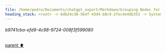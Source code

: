 ```yaml
---
file: /home/pedro/Documents/chatgpt_export/Markdown/Grouping Nodes for Analysis.md
heading_stack: <root> -> 6db24c38-564f-43d4-b8c9-2fec4e4db353 -> System -> 2953287f-20e5-44fb-a584-4bfe4f961bbb -> System -> aaa23f50-fb72-4433-a7f7-075d9fdfe0f3 -> User -> b5e935e4-8ecf-4850-ac07-4d63ba79b17e -> Assistant -> ad08acfc-210e-4de6-8495-802cfd6644c0 -> Assistant -> 58d33044-a31f-4722-880d-41adf2e0d2e9 -> Tool -> 9a8e14e9-c1db-4b63-9860-668ca3c413e6 -> Assistant -> aaa20cb6-bdc0-41ca-b038-b00cfecd1334 -> User -> f356137c-fbe2-438d-87bb-9695d4112c6c -> Assistant -> d7ff89f8-b73e-4302-af13-473e623c04d9 -> Assistant -> 8df1bdf2-c2ab-45fe-8f3c-29e899a2be79 -> Tool -> f9188ff9-69b8-4c8b-9f72-46698e2fed91 -> Assistant -> a486650a-5d1b-44dd-a66a-ecbb8f23cf42 -> Assistant -> 7fdad3d6-7b6d-4d3c-8450-6f8525f549d8 -> Tool -> 7c2665d3-04a1-463c-96b6-5fe58821ab2f -> Assistant -> aaa2d1fe-01f1-415d-a411-8207fa5fc1ac -> User -> f381d9d6-d4ba-4a39-aee9-5fe0ada66351 -> Assistant -> 08f84522-f933-4eb5-a3ee-545e563022a4 -> Assistant -> 67db0ed6-ee08-4988-ad9f-f19485da0924 -> Tool -> c855f4d9-51a4-4004-9177-c2a2991bac50 -> Assistant -> aaa21fdf-f794-428e-b18e-0a5da141e948 -> User -> 1b40b10b-55f0-4dc2-a8c7-de2fc63cd84e -> Assistant -> aaa24d94-a27f-490b-80ab-67ef86010eb1 -> User -> 31ecee52-cf50-4cbc-9cde-2bca459edf37 -> Assistant -> aaa29558-6bf8-4ccc-95d4-1172c48e4e9e -> User -> ecffc7d4-45ff-4069-839f-2399766750b2 -> Assistant -> 86da3ef8-5517-42a1-ad2a-de60a7202a46 -> Tool -> a6ff88e4-f253-4005-81a2-c10ac57ee86d -> Assistant -> aaa2537a-f4cb-402e-ad6f-18955323dad6 -> User -> 05dbff3a-6a49-4956-9a59-b5a3b41132de -> Assistant -> 3b18f731-3c18-4880-bd36-6f413162c2f7 -> Tool -> 21cbce1c-8a31-489e-b6b2-fc5013de6dd7 -> Assistant -> aaa27fbe-2d3e-4832-ba71-26e08bc933e1 -> User -> c1fcc537-30ac-4e9b-930d-cc4389ee46c0 -> System -> b9741cba-efd9-4c98-9724-008f3f599080
---
```

###### b9741cba-efd9-4c98-9724-008f3f599080
[parent ⬆️](#c1fcc537-30ac-4e9b-930d-cc4389ee46c0)

